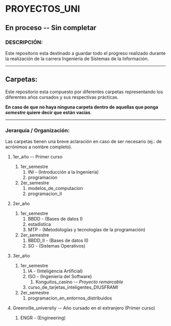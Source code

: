 # PROYECTOS_UNI

## En proceso -- Sin completar
### DESCRIPCIÓN:
Este repositorio esta destinado a guardar todo el progreso realizado durante la realización de la carrera Ingeniería de Sistemas de la Información.
___

## Carpetas:
Este repositorio esta compuesto por diferentes carpetas representando los diferentes años cursados y sus respectivas prácticas.

**En caso de que no haya ninguna carpeta dentro de aquellas que ponga *semestre* quiere decir que están vacías**.
___
### Jerarquía / Organización:
 Las carpetas tienen una breve aclaración en caso de ser necesario (ej.: de acrónimos a nombre completo).

1. 1er_año -- Primer curso 
   1. 1er_semestre
      1. INI - (Introducción a la Ingeniería)
      2. programacion
   2. 2er_semestre
      1. modelos_de_computacion
      2. programacion_II
2. 2er_año 
   1. 1er_semestre
      1. BBDD - (Bases de datos I)
      2. estadistica
      3. MTP - (Metodologías y tecnologías de la programación)
   2. 2er_semestre
      1. BBDD_II - (Bases de datos II)
      2. SO - (Sistemas Operativos)
3. 3er_año 
   1. 1er_semestre
      1. IA - (Inteligencia Artificial)
      2. ISO - (Ingeniería del Software)
         1. Konguitos_casino -- *Proyecto remarcable*
      3. curso_de_tarjetas_inteligentes_DIUSFRAMI
   2. 2er_semestre
      1. programacion_en_entornos_distribuidos
      
4. Greenville_university -- Año cursado en el extranjero (Primer curso)
   1. ENGR - (Engineering)
